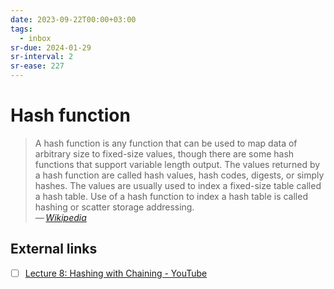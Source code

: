 ```yaml
---
date: 2023-09-22T00:00+03:00
tags:
  - inbox
sr-due: 2024-01-29
sr-interval: 2
sr-ease: 227
---
```


# Hash function

> A hash function is any function that can be used to map data of arbitrary size
> to fixed-size values, though there are some hash functions that support
> variable length output. The values returned by a hash function are called hash
> values, hash codes, digests, or simply hashes. The values are usually used to
> index a fixed-size table called a hash table. Use of a hash function to index
> a hash table is called hashing or scatter storage addressing.\
> — <cite>[Wikipedia](https://en.wikipedia.org/wiki/Hash_function)</cite>

## External links

- [ ] [Lecture 8: Hashing with Chaining - YouTube](https://www.youtube.com/watch?v=0M_kIqhwbFo)
